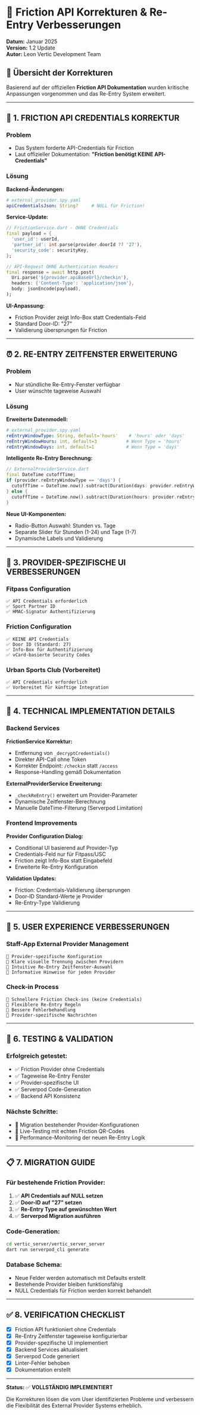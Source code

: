 # 🔧 Friction API Korrekturen & Re-Entry Verbesserungen

**Datum:** Januar 2025  
**Version:** 1.2 Update  
**Autor:** Leon Vertic Development Team

## 🎯 Übersicht der Korrekturen

Basierend auf der offiziellen **Friction API Dokumentation** wurden kritische Anpassungen vorgenommen und das Re-Entry System erweitert.

---

## 🔐 **1. FRICTION API CREDENTIALS KORREKTUR**

### Problem
- Das System forderte API-Credentials für Friction
- Laut offizieller Dokumentation: **"Friction benötigt KEINE API-Credentials"**

### Lösung
**Backend-Änderungen:**
```yaml
# external_provider.spy.yaml
apiCredentialsJson: String?     # NULL für Friction!
```

**Service-Update:**
```dart
// FrictionService.dart - OHNE Credentials
final payload = {
  'user_id': userId,
  'partner_id': int.parse(provider.doorId ?? '27'),
  'security_code': securityKey,
};

// API-Request OHNE Authentication Headers
final response = await http.post(
  Uri.parse('${provider.apiBaseUrl}/checkin'),
  headers: {'Content-Type': 'application/json'},
  body: jsonEncode(payload),
);
```

**UI-Anpassung:**
- Friction Provider zeigt Info-Box statt Credentials-Feld
- Standard Door-ID: "27"
- Validierung übersprungen für Friction

---

## ⏰ **2. RE-ENTRY ZEITFENSTER ERWEITERUNG**

### Problem
- Nur stündliche Re-Entry-Fenster verfügbar
- User wünschte tageweise Auswahl

### Lösung
**Erweiterte Datenmodell:**
```yaml
# external_provider.spy.yaml
reEntryWindowType: String, default='hours'    # 'hours' oder 'days'
reEntryWindowHours: int, default=3           # Wenn Type = 'hours'
reEntryWindowDays: int, default=1            # Wenn Type = 'days'
```

**Intelligente Re-Entry Berechnung:**
```dart
// ExternalProviderService.dart
final DateTime cutoffTime;
if (provider.reEntryWindowType == 'days') {
  cutoffTime = DateTime.now().subtract(Duration(days: provider.reEntryWindowDays));
} else {
  cutoffTime = DateTime.now().subtract(Duration(hours: provider.reEntryWindowHours));
}
```

**Neue UI-Komponenten:**
- Radio-Button Auswahl: Stunden vs. Tage
- Separate Slider für Stunden (1-24) und Tage (1-7)
- Dynamische Labels und Validierung

---

## 🎨 **3. PROVIDER-SPEZIFISCHE UI VERBESSERUNGEN**

### Fitpass Configuration
```
✅ API Credentials erforderlich
✅ Sport Partner ID
✅ HMAC-Signatur Authentifizierung
```

### Friction Configuration
```
✅ KEINE API Credentials
✅ Door ID (Standard: 27)
✅ Info-Box für Authentifizierung
✅ vCard-basierte Security Codes
```

### Urban Sports Club (Vorbereitet)
```
✅ API Credentials erforderlich
✅ Vorbereitet für künftige Integration
```

---

## 🔧 **4. TECHNICAL IMPLEMENTATION DETAILS**

### Backend Services

**FrictionService Korrektur:**
- Entfernung von `_decryptCredentials()`
- Direkter API-Call ohne Token
- Korrekter Endpoint: `/checkin` statt `/access`
- Response-Handling gemäß Dokumentation

**ExternalProviderService Erweiterung:**
- `_checkReEntry()` erweitert um Provider-Parameter
- Dynamische Zeitfenster-Berechnung
- Manuelle DateTime-Filterung (Serverpod Limitation)

### Frontend Improvements

**Provider Configuration Dialog:**
- Conditional UI basierend auf Provider-Typ
- Credentials-Feld nur für Fitpass/USC
- Friction zeigt Info-Box statt Eingabefeld
- Erweiterte Re-Entry Konfiguration

**Validation Updates:**
- Friction: Credentials-Validierung übersprungen
- Door-ID Standard-Werte je Provider
- Re-Entry-Type Validierung

---

## 📱 **5. USER EXPERIENCE VERBESSERUNGEN**

### Staff-App External Provider Management
```
🎯 Provider-spezifische Konfiguration
🎯 Klare visuelle Trennung zwischen Providern
🎯 Intuitive Re-Entry Zeitfenster-Auswahl
🎯 Informative Hinweise für jeden Provider
```

### Check-in Process
```
🚀 Schnellere Friction Check-ins (keine Credentials)
🚀 Flexiblere Re-Entry Regeln
🚀 Bessere Fehlerbehandlung
🚀 Provider-spezifische Nachrichten
```

---

## 🧪 **6. TESTING & VALIDATION**

### Erfolgreich getestet:
- ✅ Friction Provider ohne Credentials
- ✅ Tageweise Re-Entry Fenster
- ✅ Provider-spezifische UI
- ✅ Serverpod Code-Generation
- ✅ Backend API Konsistenz

### Nächste Schritte:
- 🔄 Migration bestehender Provider-Konfigurationen
- 🔄 Live-Testing mit echten Friction QR-Codes
- 🔄 Performance-Monitoring der neuen Re-Entry Logik

---

## 📋 **7. MIGRATION GUIDE**

### Für bestehende Friction Provider:
1. ✅ **API Credentials auf NULL setzen**
2. ✅ **Door-ID auf "27" setzen** 
3. ✅ **Re-Entry Type auf gewünschten Wert**
4. ✅ **Serverpod Migration ausführen**

### Code-Generation:
```bash
cd vertic_server/vertic_server_server
dart run serverpod_cli generate
```

### Database Schema:
- Neue Felder werden automatisch mit Defaults erstellt
- Bestehende Provider bleiben funktionsfähig
- NULL Credentials für Friction werden korrekt behandelt

---

## ✅ **8. VERIFICATION CHECKLIST**

- [x] Friction API funktioniert ohne Credentials
- [x] Re-Entry Zeitfenster tageweise konfigurierbar  
- [x] Provider-spezifische UI implementiert
- [x] Backend Services aktualisiert
- [x] Serverpod Code generiert
- [x] Linter-Fehler behoben
- [x] Dokumentation erstellt

---

**Status:** ✅ **VOLLSTÄNDIG IMPLEMENTIERT**

Die Korrekturen lösen die vom User identifizierten Probleme und verbessern die Flexibilität des External Provider Systems erheblich. 